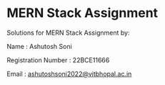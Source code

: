 # MERN Stack Assignment

Solutions for MERN Stack Assignment by:

Name : Ashutosh Soni

Registration Number : 22BCE11666

Email : ashutoshsoni2022@vitbhopal.ac.in